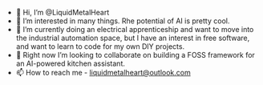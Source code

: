 - 👋 Hi, I’m @LiquidMetalHeart
- 👀 I’m interested in many things. Rhe potential of AI is pretty cool.
- 🌱 I’m currently doing an electrical apprenticeship and want to move into the industrial automation space, but I have an interest in free software, and want to learn to code for my own DIY projects.
- 💞️ Right now I’m looking to collaborate on building a FOSS framework for an AI-powered kitchen assistant. 
- 📫 How to reach me - liquidmetalheart@outlook.com

<!---
LiquidMetalHeart/LiquidMetalHeart is a ✨ special ✨ repository because its `README.md` (this file) appears on your GitHub profile.
You can click the Preview link to take a look at your changes.
--->
